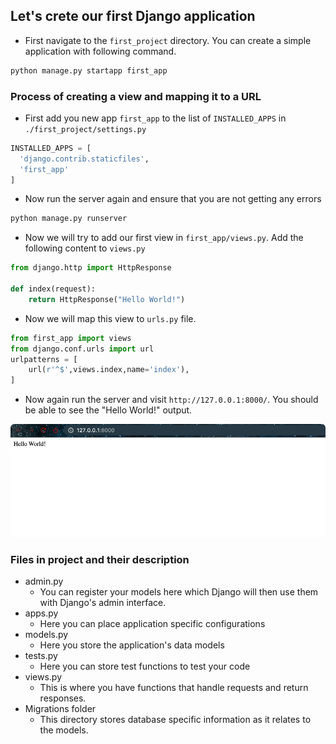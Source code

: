 ## Let's crete our first Django application

- First navigate to the `first_project` directory. 
  You can create a simple application with following command. 
```bash
python manage.py startapp first_app
```

### Process of creating a view and mapping it to a URL

- First add you new app `first_app` to the list of `INSTALLED_APPS` in `./first_project/settings.py`

```python
INSTALLED_APPS = [
  'django.contrib.staticfiles',
  'first_app'
]
```

- Now run the server again and ensure that you are not getting any errors
```bash
python manage.py runserver
```

- Now we will try to add our first view in `first_app/views.py`. Add the following content to `views.py`
```python
from django.http import HttpResponse

def index(request):
    return HttpResponse("Hello World!")
```

- Now we will map this view to `urls.py` file.

```python
from first_app import views
from django.conf.urls import url
urlpatterns = [
    url(r'^$',views.index,name='index'),
]
```

- Now again run the server and visit `http://127.0.0.1:8000/`. You should be able to see the "Hello World!" 
  output.
  
![](./../../.images/django-task2-hello-world.png)  

### Files in project and their description

- admin.py
    - You can register your models here which Django will then use them with Django's admin interface.
- apps.py
    - Here you can place application specific configurations
- models.py
    - Here you store the application's data models
- tests.py
    - Here you can store test functions to test your code
- views.py
    - This is where you have functions that handle requests and return responses.
- Migrations folder
    - This directory stores database specific information as it relates to the models.            